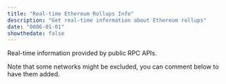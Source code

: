 ```yaml
---
title: "Real-time Ethereum Rollups Info"
description: "Get real-time information about Ethereum rollups"
date: "0006-01-01"
showthedate: false
---
```


Real-time information provided by public RPC APIs.

Note that some networks might be excluded, you can comment below to have them
added.

<div id="grid"></div>
<script src="https://unpkg.com/js-spread-grid@latest/dist/index.js"></script>

<script type="module">
function pushData(arr, entry) {
    arr.push(entry);
    if (arr.length > 100) {
        arr.shift();
    }
}

function getAvg(arr) {
    return arr.reduce((a, b) => a + b, 0) / arr.length;
}

function getBlocktime(block_numbers, block_times) {
    if (block_times.length < 2) {
        return -1;
    }
    const number_diff =
        block_numbers[block_numbers.length - 1] - block_numbers[0];
    const time_diff = block_times[block_times.length - 1] - block_times[0];
    return time_diff / number_diff;
}

const grid = document.getElementById("grid");

const streams = [
    ["wss://eth.drpc.org", "Ethereum", "-"],
    ["wss://base.drpc.org", "Base", "Optimism"],
    ["wss://arbitrum.drpc.org", "Arbitrum One", "Arbitrum"],
    ["wss://polygon.drpc.org", "Polygon POS", "Polygon"],
    ["wss://optimism.drpc.org", "OP Mainnet", "Optimism"],
    ["wss://mainnet.era.zksync.io/ws", "zkSync Era", "-"],
    ["wss://immutable.gateway.tenderly.co", "Immutable", "-"],
    ["wss://blast.drpc.org", "Blast", "Optimism"],
    ["wss://linea.drpc.org", "Linea", "-"],
    ["wss://scroll.drpc.org", "Scroll", "-"],
    ["wss://metis-rpc.publicnode.com", "Metis", "OVM"],
    ["wss://worldchain.drpc.org", "World Chain", "Optimism"],
    ["wss://zircuit-mainnet.drpc.org", "Zircuit", "Optimism"],
    ["wss://mode.drpc.org", "Mode", "Optimism"],
    ["wss://bob.drpc.org", "Build On Bitcoin", "Optimism"],
    ["wss://rpc.redstonechain.com", "Redstone", "Optimism"],
    ["wss://fraxtal.drpc.org", "Fraxtal", "Optimism"],
    ["wss://lisk.drpc.org", "Lisk", "Optimism"],
    ["wss://rpc.cyber.co", "Cyber", "Optimism"],
    ["wss://rpc.zora.energy", "Zora", "Optimism"],
    ["wss://ink.drpc.org", "Ink", "Optimism"],
    ["wss://gnosis.drpc.org", "Gnosis", "-"],
    [
        "wss://polygon-zkevm-mainnet.blastapi.io/f532a60e-286a-44b9-8455-e1aebc8bc21d",
        "Polygon zkEVM",
        "Polygon",
    ],
    ["wss://arbitrum-nova.publicnode.com", "Arbitrum Nova", "Arbitrum"],
];

const data = {};
const display_data = {};

display_data["Σ"] = {
    Chain: "Σ",
    Stack: "-",
    "Block Number": 0,
    TPS: -1,
    "Mgas/s": -1,
    "KB/s": -1,
    "Block Time": -1,
    Timestamp: -1,
};

for (const [url, name, stack] of streams) {
    data[name] = {
        block_numbers: [],
        transactions: [],
        gas: [],
        data: [],
        block_times: [],
    };
    display_data[name] = {
        Chain: name,
        Stack: stack,
        "Block Number": -1,
        TPS: -1,
        "Mgas/s": -1,
        "KB/s": -1,
        "Block Time": -1,
        Timestamp: -1,
    };
}

for (const [url, name, stack] of streams) {
    const ws = new WebSocket(url);
    ws.onopen = () => {
        ws.send(
            JSON.stringify({
                jsonrpc: "2.0",
                id: 1,
                method: "eth_subscribe",
                params: ["newHeads"],
            }),
        );
    };

    ws.onmessage = (event) => {
        const message = JSON.parse(event.data);
        if (message.method !== "eth_subscription") {
            if (
                message.id === 2 &&
                "result" in message &&
                "transactions" in message.result && 
                "size" in message.result
            ) {
                pushData(
                    data[name].transactions,
                    message.result.transactions.length,
                );
                pushData(data[name].data, parseInt(message.result.size, 16));
            }
            return;
        }

        const result = message.params.result;
        setTimeout(() => {
            ws.send(
                JSON.stringify({
                    jsonrpc: "2.0",
                    id: 2,
                    method: "eth_getBlockByNumber",
                    params: [result.number, false],
                }),
            );
        }, 1000);

        let skipped = false;

        const block_number = parseInt(result.number, 16);
        if (data[name].block_numbers.length !== 0) {
            const last_block_number =
                data[name].block_numbers[data[name].block_numbers.length - 1];
            if (block_number - last_block_number > 1) {
                skipped = true;
            }
        }
        pushData(data[name].block_numbers, block_number);

        const timestamp = parseInt(result.timestamp, 16);
        pushData(data[name].block_times, timestamp);

        pushData(data[name].gas, parseInt(result.gasUsed, 16));

        display_data[name]["Block Number"] = block_number;
        display_data[name]["Timestamp"] = timestamp;

        const block_time = getBlocktime(
            data[name].block_numbers,
            data[name].block_times,
        );
        if (block_time !== -1) {
            if (data[name].transactions.length !== 0) {
                display_data[name]["TPS"] =
                    getAvg(data[name].transactions) / block_time;
            }
            if (data[name].gas.length !== 0) {
                display_data[name]["Mgas/s"] =
                    getAvg(data[name].gas) / 1e6 / block_time;
            }
            if (data[name].data.length !== 0) {
                display_data[name]["KB/s"] = getAvg(data[name].data) / 1024;
            }
            display_data[name]["Block Time"] = block_time;
        }

        let sigma_tps = 0;
        let sigma_mgas = 0;
        let sigma_kbs = 0;
        let sigma_block_time = 0;
        for (const key in display_data) {
            const item = display_data[key];
            if (item["Chain"] === "Σ") {
                continue;
            }
            if (item["TPS"] !== -1) {
                sigma_tps += item["TPS"];
            }
            if (item["Mgas/s"] !== -1) {
                sigma_mgas += item["Mgas/s"];
            }
            if (item["KB/s"] !== -1) {
                sigma_kbs += item["KB/s"];
            }
            if (item["Block Time"] !== -1) {
                sigma_block_time += 1 / item["Block Time"];
            }
        }

        display_data["Σ"]["Block Number"]++;
        display_data["Σ"]["TPS"] = sigma_tps;
        display_data["Σ"]["Mgas/s"] = sigma_mgas;
        display_data["Σ"]["KB/s"] = sigma_kbs;
        display_data["Σ"]["Block Time"] = 1 / sigma_block_time;
        display_data["Σ"]["Timestamp"] = Math.round(Date.now() / 1000);

        const formatting = [
            {
                row: {
                    id: "Ethereum",
                },
                style: ({ value, row, data }) => ({
                    background: "#d6f6d6",
                }),
            },
            {
                font: "16px Space Mono",
            },
            {
                column: { id: "Block Number" },
                style: { textAlign: "right" },
                text: ({ value }) => (value === -1 ? "-" : value),
            },
            {
                column: { id: "TPS" },
                style: { textAlign: "right" },
                text: ({ value }) => (value === -1 ? "-" : value.toFixed(2)),
            },
            {
                column: { id: "Block Time" },
                style: { textAlign: "right" },
                text: ({ value }) => (value === -1 ? "-" : value.toFixed(2)),
            },
            {
                column: { id: "Timestamp" },
                style: { textAlign: "right" },

                text: ({ value }) => (value === -1 ? "-" : value),
            },
            {
                column: { id: "Mgas/s" },
                style: { textAlign: "right" },
                text: ({ value }) => (value === -1 ? "-" : value.toFixed(2)),
            },
            {
                column: { id: "KB/s" },
                style: { textAlign: "right" },
                text: ({ value }) => (value === -1 ? "-" : value.toFixed(2)),
            },
        ];

        if (skipped) {
            formatting.push({
                row: {
                    id: name,
                },
                style: ({ value, row, data }) => ({
                    background: "#f6d6d6",
                }),
            });
        }

        SpreadGrid(grid, {
            data: display_data,
            columns: [
                {
                    type: "DATA-BLOCK",
                    width: "fit",
                },
            ],
            formatting: formatting,
        });
    };
}
</script>
